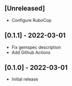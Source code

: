 ## [Unreleased]

- Configure RuboCop

## [0.1.1] - 2022-03-01

- Fix gemspec description
- Add Github Actions

## [0.1.0] - 2022-03-01

- Initial release
